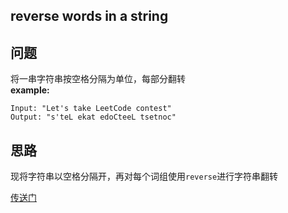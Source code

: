 ## reverse words in a string
## 问题
将一串字符串按空格分隔为单位，每部分翻转  
**example:**
```
Input: "Let's take LeetCode contest"  
Output: "s'teL ekat edoCteeL tsetnoc"
```

## 思路
现将字符串以空格分隔开，再对每个词组使用`reverse`进行字符串翻转

[传送门](https://leetcode.com/problems/reverse-words-in-a-string-iii/description/)
